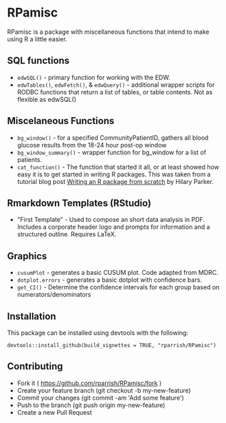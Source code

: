 RPamisc
================

RPamisc is a package with miscellaneous functions that intend to make using R a little easier.

SQL functions
-------------

-   `edwSQL()` - primary function for working with the EDW.
-   `edwTables()`, `edwFetch()`, & `edwQuery()` - additional wrapper scripts for RODBC functions that return a list of tables, or table contents. Not as flexible as edwSQL()

Miscelaneous Functions
----------------------

-   `bg_window()` - for a specified CommunityPatientID, gathers all blood glucose results from the 18-24 hour post-op window
-   `bg_window_summary()` - wrapper function for bg\_window for a list of patients.
-   `cat_function()` - The function that started it all, or at least showed how easy it is to get started in writing R packages. This was taken from a tutorial blog post [Writing an R package from scratch](https://hilaryparker.com/2014/04/29/writing-an-r-package-from-scratch/) by Hilary Parker.

Rmarkdown Templates (RStudio)
-----------------------------

-   "First Template" - Used to compose an short data analysis in PDF. Includes a corporate header logo and prompts for information and a structured outline. Requires LaTeX.

Graphics
--------

-   `cusumPlot` - generates a basic CUSUM plot. Code adapted from MDRC.
-   `dotplot.errors` - generates a basic dotplot with confidence bars.
-   `get_CI()` - Determine the confidence intervals for each group based on numerators/denominators

Installation
------------

This package can be installed using devtools with the following:

    devtools::install_github(build_vignettes = TRUE, "rparrish/RPamisc")

Contributing
------------

-   Fork it ( <https://github.com/rparrish/RPamisc/fork> )
-   Create your feature branch (git checkout -b my-new-feature)
-   Commit your changes (git commit -am 'Add some feature')
-   Push to the branch (git push origin my-new-feature)
-   Create a new Pull Request

